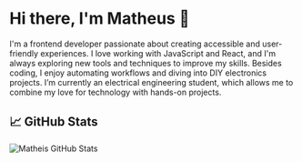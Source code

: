 # Hi there, I'm Matheus 👋
I'm a frontend developer passionate about creating accessible and user-friendly experiences. I love working with JavaScript and React, and I'm always exploring new tools and techniques to improve my skills. Besides coding, I enjoy automating workflows and diving into DIY electronics projects. I’m currently an electrical engineering student, which allows me to combine my love for technology with hands-on projects.
## 📈 GitHub Stats
![Matheis GitHub Stats](https://github-readme-stats.vercel.app/api?username=MatheusDubberstein&show_icons=true&theme=dark)
